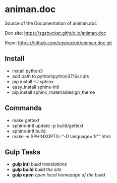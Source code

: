 # animan.doc
Source of the Documentation of animan.doc

Doc site: https://sgsbucket.github.io/animan.doc

Repo: https://github.com/sgsbucket/animan.doc.git

## Install
* install python3
* add path to python\python37\Scripts
* pip install -U sphinx
* easy_install sphinx-intl
* pip install sphinx_materialdesign_theme

## Commands

* make gettext
* sphinx-intl update -p build/gettext
* sphinx-intl build
* make -e SPHINXOPTS="-D language='fr'" html

## Gulp Tasks
* **gulp intl** *build translations*
* **gulp build** *build the site*
* **gulp open** *open local homepage of the build*
